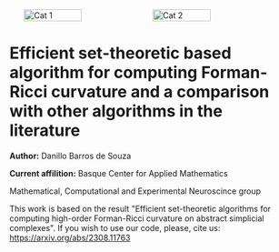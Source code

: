 <div style="display:flex; justify-content:center;">
  <img src="https://example.com/cat1.jpg" alt="Cat 1" style="width: 45%;">
  <img src="https://example.com/cat2.jpg" alt="Cat 2" style="width: 45%;">
</div>

# Efficient set-theoretic based algorithm for computing Forman-Ricci curvature and a comparison with other algorithms in the literature

   **Author:** Danillo Barros de Souza 
   
   **Current affilition:** Basque Center for Applied Mathematics
   
   
   Mathematical, Computational and Experimental Neuroscince group
   
This work is based on the result "Efficient set-theoretic algorithms for computing high-order Forman-Ricci curvature on abstract simplicial complexes". If you wish to use our code, please, cite us: https://arxiv.org/abs/2308.11763


